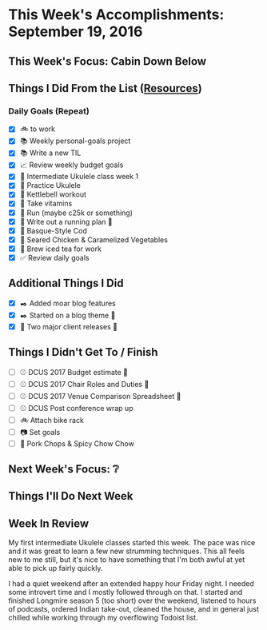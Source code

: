 # This Week's Accomplishments: September 19, 2016

## This Week's Focus: Cabin Down Below

## Things I Did From the List ([Resources](resources.md))

### Daily Goals (Repeat)

- [x] :bike: to work
- [x] :books: Weekly personal-goals project
- [x] :books: Write a new TIL
- [x] :chart_with_upwards_trend: Review weekly budget goals
- [x] :guitar: Intermediate Ukulele class week 1
- [x] :guitar: Practice Ukulele
- [x] :muscle: Kettlebell workout
- [x] :muscle: Take vitamins
- [x] :running: Run (maybe c25k or something)
- [x] :running: Write out a running plan :construction:
- [x] :stew: Basque-Style Cod
- [x] :stew: Seared Chicken & Caramelized Vegetables
- [x] :tea: Brew iced tea for work
- [x] :white_check_mark: Review daily goals

## Additional Things I Did

- [x] :black_nib: Added moar blog features
- [x] :black_nib: Started on a blog theme :construction:
- [x] :briefcase: Two major client releases :muscle:

## Things I Didn't Get To / Finish

- [ ] :baseball: DCUS 2017 Budget estimate :construction:
- [ ] :baseball: DCUS 2017 Chair Roles and Duties :construction:
- [ ] :baseball: DCUS 2017 Venue Comparison Spreadsheet :construction:
- [ ] :baseball: DCUS Post conference wrap up
- [ ] :bike: Attach bike rack
- [ ] :camera: Set goals
- [ ] :stew: Pork Chops & Spicy Chow Chow

## Next Week's Focus: :grey_question:

## Things I'll Do Next Week

## Week In Review

My first intermediate Ukulele classes started this week. The pace was nice and it was great to learn a few new strumming techniques. This all feels new to me still, but it's nice to have something that I'm both awful at yet able to pick up fairly quickly. 

I had a quiet weekend after an extended happy hour Friday night. I needed some introvert time and I mostly followed through on that. I started and finished Longmire season 5 (too short) over the weekend, listened to hours of podcasts, ordered Indian take-out, cleaned the house, and in general just chilled while working through my overflowing Todoist list.
